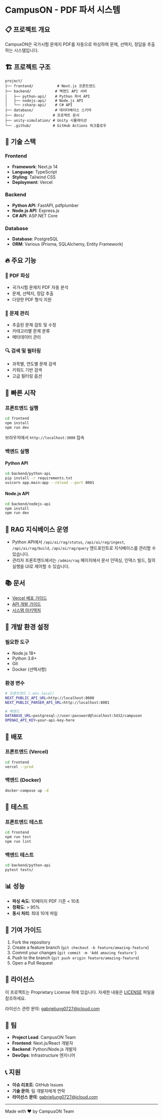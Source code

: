 # CampusON - PDF 파서 시스템

## 📋 프로젝트 개요

CampusON은 국가시험 문제지 PDF를 자동으로 파싱하여 문제, 선택지, 정답을 추출하는 시스템입니다.

## 🏗️ 프로젝트 구조

```
project/
├── frontend/           # Next.js 프론트엔드
├── backend/           # 백엔드 API 서버
│   ├── python-api/    # Python 파서 API
│   ├── nodejs-api/    # Node.js API
│   └── csharp-api/    # C# API
├── database/          # 데이터베이스 스키마
├── docs/             # 프로젝트 문서
├── unity-simulation/ # Unity 시뮬레이션
└── .github/          # GitHub Actions 워크플로우
```

## 🚀 기술 스택

### Frontend
- **Framework**: Next.js 14
- **Language**: TypeScript
- **Styling**: Tailwind CSS
- **Deployment**: Vercel

### Backend
- **Python API**: FastAPI, pdfplumber
- **Node.js API**: Express.js
- **C# API**: ASP.NET Core

### Database
- **Database**: PostgreSQL
- **ORM**: Various (Prisma, SQLAlchemy, Entity Framework)

## 🔥 주요 기능

### 📄 PDF 파싱
- 국가시험 문제지 PDF 자동 분석
- 문제, 선택지, 정답 추출
- 다양한 PDF 형식 지원

### 🎯 문제 관리
- 추출된 문제 검토 및 수정
- 카테고리별 문제 분류
- 메타데이터 관리

### 🔍 검색 및 필터링
- 과목별, 연도별 문제 검색
- 키워드 기반 검색
- 고급 필터링 옵션

## 🚀 빠른 시작

### 프론트엔드 실행

```bash
cd frontend
npm install
npm run dev
```

브라우저에서 `http://localhost:3000` 접속

### 백엔드 실행

#### Python API
```bash
cd backend/python-api
pip install -r requirements.txt
uvicorn app.main:app --reload --port 8001
```

#### Node.js API
```bash
cd backend/nodejs-api
npm install
npm run dev
```

## 🧠 RAG 지식베이스 운영

- Python API에서 `/api/ai/rag/status`, `/api/ai/rag/ingest`, `/api/ai/rag/build`, `/api/ai/rag/query` 엔드포인트로 지식베이스를 관리할 수 있습니다.
- 관리자 프론트엔드에서는 `/admin/rag` 페이지에서 문서 인덱싱, 인덱스 빌드, 질의 실행을 UI로 제어할 수 있습니다.

## 📚 문서

- [Vercel 배포 가이드](./docs/vercel-deployment-guide.md)
- [API 개발 가이드](./docs/api/)
- [시스템 아키텍처](./docs/system-overview.md)

## 🔧 개발 환경 설정

### 필요한 도구
- Node.js 18+
- Python 3.8+
- Git
- Docker (선택사항)

### 환경 변수
```bash
# 프론트엔드 (.env.local)
NEXT_PUBLIC_API_URL=http://localhost:8000
NEXT_PUBLIC_PARSER_API_URL=http://localhost:8001

# 백엔드
DATABASE_URL=postgresql://user:password@localhost:5432/campuson
OPENAI_API_KEY=your-api-key-here
```

## 🚢 배포

### 프론트엔드 (Vercel)
```bash
cd frontend
vercel --prod
```

### 백엔드 (Docker)
```bash
docker-compose up -d
```

## 🧪 테스트

### 프론트엔드 테스트
```bash
cd frontend
npm run test
npm run lint
```

### 백엔드 테스트
```bash
cd backend/python-api
pytest tests/
```

## 📊 성능

- **파싱 속도**: 10페이지 PDF 기준 < 10초
- **정확도**: > 95%
- **동시 처리**: 최대 10개 파일

## 🤝 기여 가이드

1. Fork the repository
2. Create a feature branch (`git checkout -b feature/amazing-feature`)
3. Commit your changes (`git commit -m 'Add amazing feature'`)
4. Push to the branch (`git push origin feature/amazing-feature`)
5. Open a Pull Request

## 📄 라이선스

이 프로젝트는 Proprietary License 하에 있습니다. 자세한 내용은 [LICENSE](./LICENSE) 파일을 참조하세요.

라이선스 관련 문의: gabrieljung0727@icloud.com

## 👥 팀

- **Project Lead**: CampusON Team
- **Frontend**: Next.js/React 개발자
- **Backend**: Python/Node.js 개발자
- **DevOps**: Infrastructure 엔지니어

## 📞 지원

- **이슈 리포트**: GitHub Issues
- **기술 문의**: 팀 개발자에게 연락
- **라이선스 문의**: gabrieljung0727@icloud.com

---

Made with ❤️ by CampusON Team 
